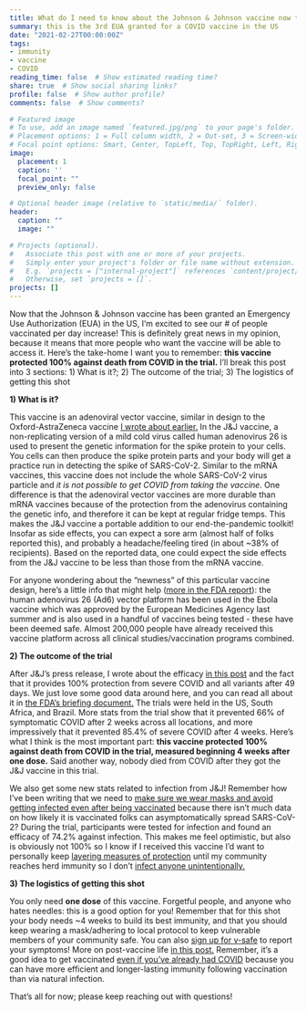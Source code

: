 ```yaml
---
title: What do I need to know about the Johnson & Johnson vaccine now that it has an EUA in the US?
summary: this is the 3rd EUA granted for a COVID vaccine in the US
date: "2021-02-27T00:00:00Z"
tags:
- immunity
- vaccine
- COVID
reading_time: false  # Show estimated reading time?
share: true  # Show social sharing links?
profile: false  # Show author profile?
comments: false  # Show comments?

# Featured image
# To use, add an image named `featured.jpg/png` to your page's folder.
# Placement options: 1 = Full column width, 2 = Out-set, 3 = Screen-width
# Focal point options: Smart, Center, TopLeft, Top, TopRight, Left, Right, BottomLeft, Bottom, BottomRight
image:
  placement: 1
  caption: ''
  focal_point: ""
  preview_only: false

# Optional header image (relative to `static/media/` folder).
header:
  caption: ""
  image: ""

# Projects (optional).
#   Associate this post with one or more of your projects.
#   Simply enter your project's folder or file name without extension.
#   E.g. `projects = ["internal-project"]` references `content/project/deep-learning/index.md`.
#   Otherwise, set `projects = []`.
projects: []
---
```


Now that the Johnson & Johnson vaccine has been granted an Emergency Use Authorization (EUA) in the US, I’m excited to see our # of people vaccinated per day increase! This is definitely great news in my opinion, because it means that more people who want the vaccine will be able to access it. Here’s the take-home I want you to remember: **this vaccine protected 100% against death from COVID in the trial.** I’ll break this post into 3 sections: 1) What is it?; 2) The outcome of the trial; 3) The logistics of getting this shot

**1) What is it?**

This vaccine is an adenoviral vector vaccine, similar in design to the Oxford-AstraZeneca vaccine [I wrote about earlier.](https://dradrian.netlify.app/post/astrazeneca/) In the J&J vaccine, a non-replicating version of a mild cold virus called human adenovirus 26 is used to present the genetic information for the spike protein to your cells. You cells can then produce the spike protein parts and your body will get a practice run in detecting the spike of SARS-CoV-2. Similar to the mRNA vaccines, this vaccine does not include the whole SARS-CoV-2 virus particle and *it is not possible to get COVID from taking the vaccine.* One difference is that the adenoviral vector vaccines are more durable than mRNA vaccines because of the protection from the adenovirus containing the genetic info, and therefore it can be kept at regular fridge temps. This makes the J&J vaccine a portable addition to our end-the-pandemic toolkit! Insofar as side effects, you can expect a sore arm (almost half of folks reported this), and probably a headache/feeling tired (in about ~38% of recipients). Based on the reported data, one could expect the side effects from the J&J vaccine to be less than those from the mRNA vaccine.

For anyone wondering about the “newness” of this particular vaccine design, here’s a little info that might help ([more in the FDA report](https://www.fda.gov/media/146217/download)): the human adenovirus 26 (Ad6) vector platform has been used in the Ebola vaccine which was approved by the European Medicines Agency last summer and is also used in a handful of vaccines being tested - these have been deemed safe. Almost 200,000 people have already received this vaccine platform across all clinical studies/vaccination programs combined.

**2) The outcome of the trial**

After J&J’s press release, I wrote about the efficacy [in this post](https://dradrian.netlify.app/post/jj_vaccine/) and the fact that it provides 100% protection from severe COVID and all variants after 49 days. We just love some good data around here, and you can read all about it in [the FDA’s briefing document.](https://www.fda.gov/media/146217/download) The trials were held in the US, South Africa, and Brazil. More stats from the trial show that it prevented 66% of symptomatic COVID after 2 weeks across all locations, and more impressively that it prevented 85.4% of severe COVID after 4 weeks. Here’s what I think is the most important part: **this vaccine protected 100% against death from COVID in the trial, measured beginning 4 weeks after one dose.** Said another way, nobody died from COVID after they got the J&J vaccine in this trial.

We also get some new stats related to infection from J&J! Remember how I’ve been writing that we need to [make sure we wear masks and avoid getting infected even after being vaccinated](https://dradrian.netlify.app/post/keep_wearing_masks/) because there isn’t much data on how likely it is vaccinated folks can asymptomatically spread SARS-CoV-2? During the trial, participants were tested for infection and found an efficacy of 74.2% against infection. This makes me feel optimistic, but also is obviously not 100% so I know if I received this vaccine I’d want to personally keep [layering measures of protection](https://dradrian.netlify.app/post/risk_vs_safety/) until my community reaches herd immunity so I don’t [infect anyone unintentionally.](https://dradrian.netlify.app/post/transmission/)

**3) The logistics of getting this shot**

You only need **one dose** of this vaccine. Forgetful people, and anyone who hates needles: this is a good option for you! Remember that for this shot your body needs ~4 weeks to build its best immunity, and that you should keep wearing a mask/adhering to local protocol to keep vulnerable members of your community safe. You can also [sign up for v-safe](https://vsafe.cdc.gov) to report your symptoms! More on post-vaccine life [in this post.](https://dradrian.netlify.app/post/vsafe/) Remember, it’s a good idea to get vaccinated [even if you’ve already had COVID](https://dradrian.netlify.app/post/natural_infection/) because you can have more efficient and longer-lasting immunity following vaccination than via natural infection.

That’s all for now; please keep reaching out with questions!